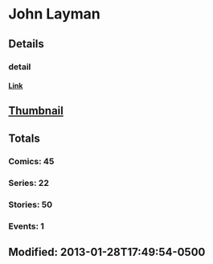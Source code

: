 # John  Layman 
## Details
### detail
#### [Link](http://marvel.com/comics/creators/796/john_layman?utm_campaign=apiRef&utm_source=225578a89fc76f3d20fbffda5d17a88d)
## [Thumbnail](http://i.annihil.us/u/prod/marvel/i/mg/b/40/image_not_available.jpg)
## Totals
### Comics: 45
### Series: 22
### Stories: 50
### Events: 1
## Modified: 2013-01-28T17:49:54-0500